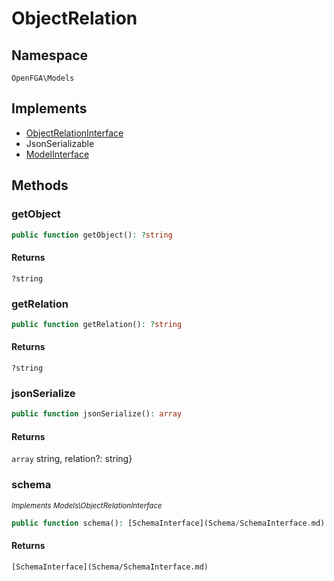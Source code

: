 # ObjectRelation


## Namespace
`OpenFGA\Models`

## Implements
* [ObjectRelationInterface](Models/ObjectRelationInterface.md)
* JsonSerializable
* [ModelInterface](Models/ModelInterface.md)

## Methods
### getObject


```php
public function getObject(): ?string
```



#### Returns
`?string` 

### getRelation


```php
public function getRelation(): ?string
```



#### Returns
`?string` 

### jsonSerialize


```php
public function jsonSerialize(): array
```



#### Returns
`array` string, relation?: string}

### schema

*<small>Implements Models\ObjectRelationInterface</small>*  

```php
public function schema(): [SchemaInterface](Schema/SchemaInterface.md)
```



#### Returns
`[SchemaInterface](Schema/SchemaInterface.md)` 

